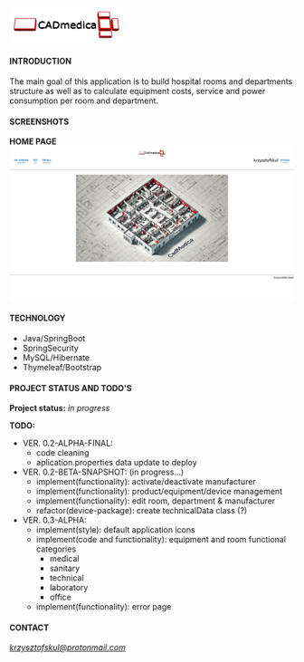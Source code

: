 <img src="./src/main/resources/static/img/CADmedica.jpg" width="200px"/>  

#### INTRODUCTION
The main goal of this application is to build hospital rooms and departments structure as well as to calculate equipment costs, service and power consumption per room and department.

#### SCREENSHOTS
**HOME PAGE**  
<img src="./src/main/resources/static/img/readme/homepage-01.jpg" width="720px"/>   

#### TECHNOLOGY
* Java/SpringBoot
* SpringSecurity  
* MySQL/Hibernate  
* Thymeleaf/Bootstrap

#### PROJECT STATUS AND TODO'S

**Project status:** *in progress*  

**TODO:**  

* VER. 0.2-ALPHA-FINAL:  
    * code cleaning  
    * aplication.properties data update to deploy  
* VER. 0.2-BETA-SNAPSHOT:  (in progress...)  
    * implement(functionality): activate/deactivate manufacturer  
    * implement(functionality): product/equipment/device management  
    * implement(functionality): edit room, department & manufacturer  
    * refactor(device-package): create technicalData class (?) 
* VER. 0.3-ALPHA:  
    * implement(style): default application icons  
    * implement(code and functionality): equipment and room functional categories  
      * medical  
      * sanitary  
      * technical  
      * laboratory  
      * office  
    * implement(functionality): error page  
    
#### CONTACT
*krzysztofskul@protonmail.com*